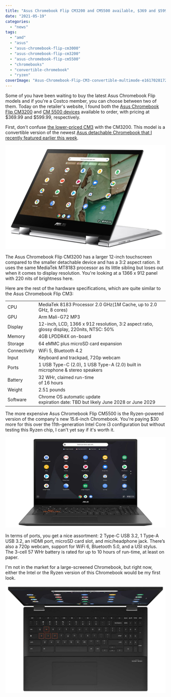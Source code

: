 ```yaml
---
title: "Asus Chromebook Flip CM3200 and CM5500 available, $369 and $599"
date: "2021-05-19"
categories: 
  - "news"
tags: 
  - "amd"
  - "asus"
  - "asus-chromebook-flip-cm3000"
  - "asus-chromebook-flip-cm3200"
  - "asus-chromebook-flip-cm5500"
  - "chromebooks"
  - "convertible-chromebook"
  - "ryzen"
coverImage: "Asus-Chromebook-Flip-CM3-convertible-multimode-e1617028172853.jpg"
---
```


Some of you have been waiting to buy the latest Asus Chromebook Flip models and if you're a Costco member, you can choose between two of them. Today on the retailer's website, I found both the [Asus Chromebook Flip CM3200](https://www.costco.com/asus-12%22-touchscreen-cm3200-chromebook---mediatek-8183.product.100753158.html) and [CM 5500 devices](https://www.costco.com/asus-15.6%22-touchscreen-cm5500-chromebook---amd-ryzen-5-3500u---1080p.product.100753210.html) available to order, with pricing at $369.99 and $599.99, respectively.

First, don't confuse [the lower-priced CM3](https://www.aboutchromebooks.com/news/asus-chromebook-flip-cm3-convertible-specs-show-few-surprises/) with the CM3200. This model is a convertible version of the newest [Asus detachable Chromebook that I recently featured earlier this week](https://www.aboutchromebooks.com/news/asus-chromebook-flip-cm3-vs-lenovo-duet-chromebook-round-2-video/).

![Asus Chromebook Flip CM3 convertible display mode](images/Asus-Chromebook-Flip-CM3-convertible-display-mode-1024x662.jpg)

The Asus Chromebook Flip CM3200 has a larger 12-inch touchscreen compared to the smaller detachable device and has a 3:2 aspect ration. It uses the same MediaTek MT8183 processor as its little sibling but loses out when it comes to display resolution. You're looking at a 1366 x 912 panel with 220 nits of brightness here.

Here are the rest of the hardware specifications, which are quite similar to the Asus Chromebook Flip CM3:

<table><tbody><tr><td>CPU</td><td>MediaTek 8183 Processor 2.0 GHz(1M Cache, up to 2.0 GHz, 8 cores) &nbsp;</td></tr><tr><td>GPU</td><td>Arm Mali-G72 MP3</td></tr><tr><td>Display</td><td>12-inch, LCD, 1366 x 912 resolution, 3:2 aspect ratio, glossy display, 220nits, NTSC: 50%</td></tr><tr><td>Memory</td><td>4GB LPDDR4X on-board</td></tr><tr><td>Storage</td><td>64 eMMC plus microSD card expansion</td></tr><tr><td>Connectivity</td><td>WiFi 5, Bluetooth 4.2</td></tr><tr><td>Input</td><td>Keyboard and trackpad, 720p webcam</td></tr><tr><td>Ports</td><td>1 USB Type-C (2.0), 1 USB Type-A (2.0) built in microphone &amp; stereo speakers</td></tr><tr><td>Battery</td><td>32 WHr, claimed run-time<br>of 16 hours</td></tr><tr><td>Weight</td><td>2.51 pounds</td></tr><tr><td>Software</td><td>Chrome OS automatic update<br>expiration date: TBD but likely June 2028 or June 2029</td></tr></tbody></table>

The more expensive Asus Chromebook Flip CM5500 is the Ryzen-powered version of the company's new 15.6-inch Chromebook. You're paying $30 more for this over the 11th-generation Intel Core i3 configuration but without testing this Ryzen chip, I can't yet say if it's worth it.

![Asus Chromebook Flip CM5500](images/Asus-Chromebook-Flip-CM5500-1024x579.jpeg)

In terms of ports, you get a nice assortment: 2 Type-C USB 3.2, 1 Type-A USB 3.2, an HDMI port, microSD card slot, and mic/headphone jack. There’s also a 720p webcam, support for WiFi 6, Bluetooth 5.0, and a USI stylus. The 3-cell 57 WHr battery is rated for up to 10 hours of run-time, at least on paper.

I'm not in the market for a large-screened Chromebook, but right now, either the Intel or the Ryzen version of this Chromebook would be my first look.

![Asus Chromebook Flip CM5500 keyboard](images/Asus-Chromebook-Flip-CM5500-keyboard-1024x689.jpeg)
